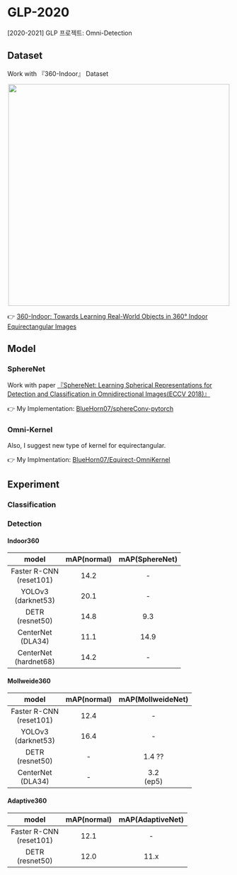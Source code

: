 # GLP-2020

[2020-2021] GLP 프로젝트: Omni-Detection

## Dataset

Work with 『360-Indoor』 Dataset

<div align="center">

<img src="https://aliensunmin.github.io/project/360-dataset/WACV2020/WACV2020.jpg" width=500>

</div>

👉 [360-Indoor: Towards Learning Real-World Objects in 360° Indoor Equirectangular Images](https://aliensunmin.github.io/project/360-dataset/)

## Model

### SphereNet

Work with paper [『SphereNet: Learning Spherical Representations for Detection and Classification in Omnidirectional Images(ECCV 2018)』](https://openaccess.thecvf.com/content_ECCV_2018/papers/Benjamin_Coors_SphereNet_Learning_Spherical_ECCV_2018_paper.pdf)

👉 My Implementation: [BlueHorn07/sphereConv-pytorch](https://github.com/BlueHorn07/sphereConv-pytorch)

### Omni-Kernel

Also, I suggest new type of kernel for equirectangular.

👉 My Implmentation: [BlueHorn07/Equirect-OmniKernel](https://github.com/BlueHorn07/Equirect-OmniKernel)

## Experiment

### Classification

### Detection

#### Indoor360

|model|mAP(normal)|mAP(SphereNet)|
|:------:|:---:|:---:|
|Faster R-CNN<br/>(reset101)|14.2|-|
|YOLOv3<br/>(darknet53)|20.1|-|
|DETR<br/>(resnet50)|14.8|9.3|
|CenterNet<br/>(DLA34)|11.1|14.9|
|CenterNet<br/>(hardnet68)|14.2|-|


#### Mollweide360

|model|mAP(normal)|mAP(MollweideNet)|
|:------:|:---:|:---:|
|Faster R-CNN<br/>(reset101)|12.4|-|
|YOLOv3<br/>(darknet53)|16.4|-|
|DETR<br/>(resnet50)|-|1.4 ??|
|CenterNet<br/>(DLA34)|-|3.2<br/>(ep5)|

#### Adaptive360

|model|mAP(normal)|mAP(AdaptiveNet)|
|:------:|:---:|:---:|
|Faster R-CNN<br/>(reset101)|12.1|-|
|DETR<br/>(resnet50)|12.0|11.x|





